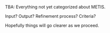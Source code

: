 TBA: Everything not yet categorized about METIS.

Input? Output? Refinement process? Criteria?

Hopefully things will go clearer as we proceed.
